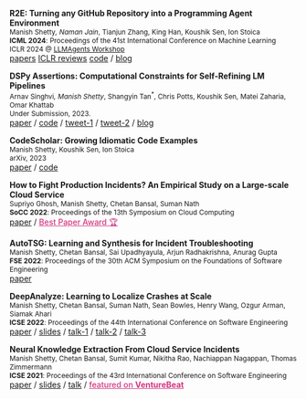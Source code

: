 **R2E: Turning any GitHub Repository into a Programming Agent Environment** <br>
<span style="font-size:85%">
Manish Shetty<sup>*</sup>, Naman Jain<sup>*</sup>, 
Tianjun Zhang, King Han, Koushik Sen, Ion Stoica<br>
**ICML 2024**: Proceedings of the 41st International Conference on Machine Learning <br> 
ICLR 2024 @ [LLMAgents Workshop](https://llmagents.github.io/) </span> <br>
<a href="https://r2e.dev/pdfs/paper.pdf">papers</a>
<a href="https://openreview.net/forum?id=xsytkViOsd">ICLR reviews</a>
<a href="https://github.com/r2e-project/r2e">code</a> /
<a href="https://r2e.dev/">blog</a>



**DSPy Assertions: Computational Constraints for Self-Refining LM Pipelines** <br>
<span style="font-size:85%">Arnav Singhvi<sup>*</sup>, Manish Shetty<sup>*</sup>, Shangyin Tan<sup>*</sup>, Chris Potts,
  Koushik Sen, Matei Zaharia, Omar Khattab<br>
  Under Submission, 2023. </span> <br>
<a href="https://arxiv.org/abs/2312.13382">paper</a> /
<a href="https://github.com/stanfordnlp/dspy/blob/main/dspy/primitives/assertions.py">code</a> /
<a href="https://twitter.com/lateinteraction/status/1735326551393161563">tweet-1</a> /
<a href="https://twitter.com/lateinteraction/status/1755337965751198042">tweet-2</a> /
<a href="/blog/scrivings/dspy-assertions-a-pr-reviews-pov/">blog</a>




**CodeScholar: Growing Idiomatic Code Examples** <br>
<span style="font-size:85%">Manish Shetty, Koushik Sen, Ion Stoica <br>
  arXiv, 2023 </span> <br>
<a href="https://arxiv.org/abs/2312.15157">paper</a> /
<a href="https://github.com/tart-proj/codescholar">code</a>




<!-- **Large-scale Performance Characterization of Distributed Graph Processing Frameworks** <br>
<span style="font-size:85%">Altan Haan<sup>*</sup>, Manish Shetty<sup>*</sup><br>
technical report, 2023 </span> <br>
<a href="/pdf/preprints/graph-study.pdf">paper</a> -->
<!-- <a href="">code</a> / -->
<!-- <a href="">blog</a> -->



**How to Fight Production Incidents? An Empirical Study on a Large-scale Cloud Service** <br>
<span style="font-size:85%">Supriyo Ghosh, Manish Shetty, Chetan Bansal, Suman Nath <br>
  **SoCC 2022**: Proceedings of the 13th Symposium on Cloud Computing </span> <br>
<a href="https://dl.acm.org/doi/10.1145/3542929.3563482">paper</a> / <a
  href="https://twitter.com/ACMSoCC/status/1590128032886685696?s=20" style="color: #D33682; font-weight: 500;">Best
  Paper Award 🏆</a>



**AutoTSG: Learning and Synthesis for Incident Troubleshooting** <br>
<span style="font-size:85%">Manish Shetty, Chetan Bansal, Sai Upadhyayula, Arjun Radhakrishna, Anurag Gupta <br>
  **FSE 2022**: Proceedings of the 30th ACM Symposium on the Foundations of Software Engineering </span> <br>
<a href="https://arxiv.org/pdf/2205.13457.pdf">paper</a>



**DeepAnalyze: Learning to Localize Crashes at Scale** <br>
<span style="font-size:85%">Manish Shetty, Chetan Bansal, Suman Nath, Sean Bowles, Henry Wang, Ozgur Arman, Siamak Ahari
  <br>
  **ICSE 2022**: Proceedings of the 44th International Conference on Software Engineering </span> <br>
<a href="https://arxiv.org/pdf/2109.14326.pdf">paper</a> /
<a href="/pdf/slides/DeepAnalyze_ICSE_2022.pdf">slides</a> /
<a href="https://youtu.be/UqwcSTiIP_I">talk-1</a> /
<a href="https://youtu.be/aFZni_d-Sc0">talk-2</a> /
<a href="https://youtu.be/bT5B30qAaW0">talk-3</a>




**Neural Knowledge Extraction From Cloud Service Incidents** <br>
<span style="font-size:85%"> Manish Shetty, Chetan Bansal, Sumit Kumar, Nikitha Rao, Nachiappan Nagappan, Thomas
  Zimmermann <br>
  **ICSE 2021**: Proceedings of the 43rd International Conference on Software Engineering </span> <br>
<a href="https://arxiv.org/abs/2007.05505">paper</a> /
<a href="pdf/slides/SoftNER_ICSE_2021.pdf">slides</a> /
<a href="https://youtu.be/nObO7Q9NlcA">talk</a> /
<a href="https://venturebeat.com/2020/07/14/microsofts-softner-ai-uses-unsupervised-learning-to-help-triage-cloud-service-outages/"
  style="color: #D33682; font-weight: 500;"> featured on <b>VentureBeat</b> </a>
<!-- <a href="" style="color: #D33682;">Distinguished paper award nomination </a> -->
